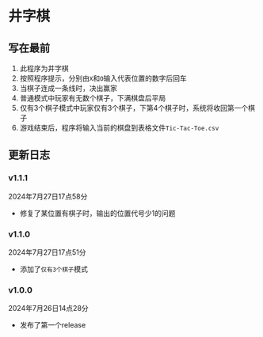 # 井字棋

## 写在最前

1. 此程序为井字棋
2. 按照程序提示，分别由```X```和```O```输入代表位置的数字后回车
3. 当棋子连成一条线时，决出赢家
4. 普通模式中玩家有无数个棋子，下满棋盘后平局
5. 仅有3个棋子模式中玩家仅有3个棋子，下第4个棋子时，系统将收回第一个棋子
6. 游戏结束后，程序将输入当前的棋盘到表格文件```Tic-Tac-Toe.csv```

## 更新日志

### v1.1.1

2024年7月27日17点58分

- 修复了某位置有棋子时，输出的位置代号少1的问题

### v1.1.0

2024年7月27日17点51分

- 添加了```仅有3个棋子```模式

### v1.0.0

2024年7月26日14点28分

- 发布了第一个release
